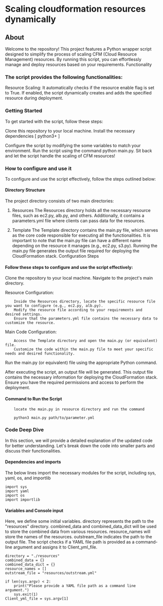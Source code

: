 # Scaling cloudformation resources dynamically

## About

Welcome to the repository! This project features a Python wrapper script designed to simplify the process of scaling CFM (Cloud Resource Management) resources. By running this script, you can effortlessly manage and deploy resources based on your requirements.
Functionality

### The script provides the following functionalities:
Resource Scaling: It automatically checks if the resource enable flag is set to True. If enabled, the script dynamically creates and adds the specified resource during deployment.

### Getting Started
To get started with the script, follow these steps:

Clone this repository to your local machine.
Install the necessary dependencies [ python3+ ]
  
Configure the script by modifying the some variables to match your environment.
Run the script using the command python main.py.
Sit back and let the script handle the scaling of CFM resources!

### How to configure and use it


To configure and use the script effectively, follow the steps outlined below:
#### Directory Structure

The project directory consists of two main directories:
1. Resources
The Resources directory holds all the necessary resource files, such as ec2.py, alb.py, and others. Additionally, it contains a parameters.yml file where clients can pass data for the resources.

2. Template
The Template directory contains the main.py file, which serves as the core code responsible for executing all the functionalities. It is important to note that the main.py file can have a different name depending on the resource it manages (e.g., ec2.py, s3.py). Running the main.py file generates the output file required for deploying the CloudFormation stack.
Configuration Steps

#### Follow these steps to configure and use the script effectively:
Clone the repository to your local machine.
Navigate to the project's main directory.

  Resource Configuration:
  
        Inside the Resources directory, locate the specific resource file you want to configure (e.g., ec2.py, alb.py).
        Modify the resource file according to your requirements and desired settings.
        Ensure that the parameters.yml file contains the necessary data to customize the resource.

  Main Code Configuration:
  
        Access the Template directory and open the main.py (or equivalent) file.
        Customize the code within the main.py file to meet your specific needs and desired functionality.

  Run the main.py (or equivalent) file using the appropriate Python command.

After executing the script, an output file will be generated. This output file contains the necessary information for deploying the CloudFormation stack. Ensure you have the required permissions and access to perform the deployment.

#### Command to Run the Script

        locate the main.py in resource directory and run the command
        
        python3 main.py path/to/parameter.yml


### Code Deep Dive
    

In this section, we will provide a detailed explanation of the updated code for better understanding. Let's break down the code into smaller parts and discuss their functionalities.

#### Dependencies and imports

The below lines import the necessary modules for the script, including sys, yaml, os, and importlib
  
    import sys
    import yaml
    import os
    import importlib

#### Variables and Console input 

Here, we define some initial variables. directory represents the path to the "resources" directory. combined_data and combined_data_dict will be used to store the combined data from various resources. resource_names will store the names of the resources. outstream_file indicates the path to the output file. The script checks if a YAML file path is provided as a command-line argument and assigns it to Client_yml_file.

    directory = "./resources"
    combined_data = {}
    combined_data_dict = {}
    resource_names = []
    outstream_file = "resources/outstream.yml"
    
    if len(sys.argv) < 2:
        print("Please provide a YAML file path as a command line argument.")
        sys.exit(1)
    Client_yml_file = sys.argv[1]



